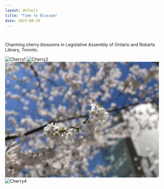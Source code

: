 ```yaml
---
layout: default
title: "Time to Blossom"
date: 2023-08-29
---
```


&nbsp;

Charming cherry blossoms in Legislative Assembly of Ontario and Robarts Library, Toronto.

![Cherry1](https://github.com/Bilin22/Bilin22.github.io/blob/main/assets/images/cherry1.jpeg)
![Cherry2](https://github.com/Bilin22/Bilin22.github.io/blob/main/assets/images/cherry2.jpeg)
![Cherry3](https://github.com/Bilin22/Bilin22.github.io/blob/main/assets/images/cherry3.jpeg)
![Cherry4](https://github.com/Bilin22/Bilin22.github.io/blob/main/assets/images/cherry4.jpeg)
